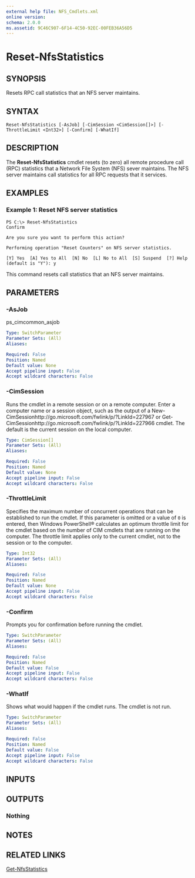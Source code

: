 ```yaml
---
external help file: NFS_Cmdlets.xml
online version: 
schema: 2.0.0
ms.assetid: 9C46C907-6F14-4C50-92EC-00FEB36A56D5
---
```


# Reset-NfsStatistics

## SYNOPSIS
Resets RPC call statistics that an NFS server maintains.

## SYNTAX

```
Reset-NfsStatistics [-AsJob] [-CimSession <CimSession[]>] [-ThrottleLimit <Int32>] [-Confirm] [-WhatIf]
```

## DESCRIPTION
The **Reset-NfsStatistics** cmdlet resets (to zero) all remote procedure call (RPC) statistics that a Network File System (NFS) sever maintains.
The NFS server maintains call statistics for all RPC requests that it services.

## EXAMPLES

### Example 1: Reset NFS server statistics
```
PS C:\> Reset-NfsStatistics
Confirm 

Are you sure you want to perform this action? 

Performing operation "Reset Counters" on NFS server statistics. 

[Y] Yes  [A] Yes to All  [N] No  [L] No to All  [S] Suspend  [?] Help (default is "Y"): y
```

This command resets call statistics that an NFS server maintains.

## PARAMETERS

### -AsJob
ps_cimcommon_asjob

```yaml
Type: SwitchParameter
Parameter Sets: (All)
Aliases: 

Required: False
Position: Named
Default value: None
Accept pipeline input: False
Accept wildcard characters: False
```

### -CimSession
Runs the cmdlet in a remote session or on a remote computer.
Enter a computer name or a session object, such as the output of a New-CimSessionhttp://go.microsoft.com/fwlink/p/?LinkId=227967 or Get-CimSessionhttp://go.microsoft.com/fwlink/p/?LinkId=227966 cmdlet.
The default is the current session on the local computer.

```yaml
Type: CimSession[]
Parameter Sets: (All)
Aliases: 

Required: False
Position: Named
Default value: None
Accept pipeline input: False
Accept wildcard characters: False
```

### -ThrottleLimit
Specifies the maximum number of concurrent operations that can be established to run the cmdlet.
If this parameter is omitted or a value of `0` is entered, then Windows PowerShell® calculates an optimum throttle limit for the cmdlet based on the number of CIM cmdlets that are running on the computer.
The throttle limit applies only to the current cmdlet, not to the session or to the computer.

```yaml
Type: Int32
Parameter Sets: (All)
Aliases: 

Required: False
Position: Named
Default value: None
Accept pipeline input: False
Accept wildcard characters: False
```

### -Confirm
Prompts you for confirmation before running the cmdlet.

```yaml
Type: SwitchParameter
Parameter Sets: (All)
Aliases: 

Required: False
Position: Named
Default value: False
Accept pipeline input: False
Accept wildcard characters: False
```

### -WhatIf
Shows what would happen if the cmdlet runs.
The cmdlet is not run.

```yaml
Type: SwitchParameter
Parameter Sets: (All)
Aliases: 

Required: False
Position: Named
Default value: False
Accept pipeline input: False
Accept wildcard characters: False
```

## INPUTS

## OUTPUTS

### Nothing

## NOTES

## RELATED LINKS

[Get-NfsStatistics](./Get-NfsStatistics.md)

